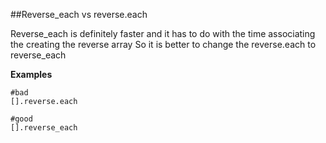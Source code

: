 ##Reverse_each vs reverse.each

Reverse_each is definitely faster and it has to do with the time associating the creating the reverse array
So it is better to change the reverse.each to reverse_each

**Examples**

```
#bad
[].reverse.each

#good
[].reverse_each
```
